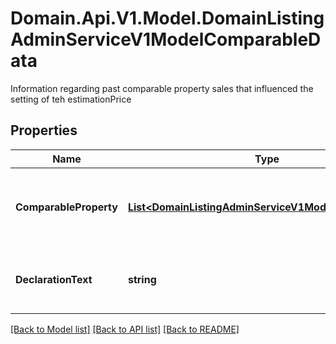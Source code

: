 # Domain.Api.V1.Model.DomainListingAdminServiceV1ModelComparableData
Information regarding past comparable   property sales that influenced the setting of teh estimationPrice
## Properties

Name | Type | Description | Notes
------------ | ------------- | ------------- | -------------
**ComparableProperty** | [**List&lt;DomainListingAdminServiceV1ModelPastSaleData&gt;**](DomainListingAdminServiceV1ModelPastSaleData.md) | To be comparable, property must be Of a similar standard or condition to the property for sale  And Sold in the last six months and be within two kilometres of the property for sale (if the property for sale is in the Melbourne metropolitan area)  Or Sold in the last 18 months and be within five kilometres of the property for sale (if the property for sale is outside the Melbourne metropolitan area). | [optional] 
**DeclarationText** | **string** | Text description should be provided   If you reasonably believe that there are less than three comparable sales within the prescribed period outlined above  for ComparableProperty {Domain.Listing.Admin.Model.Entities.ComparableData.ComparableProperty}  Required when no past sale property data   was provided | [optional] 

[[Back to Model list]](../README.md#documentation-for-models) [[Back to API list]](../README.md#documentation-for-api-endpoints) [[Back to README]](../README.md)

